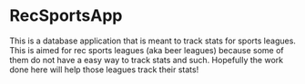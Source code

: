 # RecSportsApp
This is a database application that is meant to track stats for sports leagues. This is aimed for rec sports leagues (aka beer leagues) because some of them do not have a easy way to track stats and such. Hopefully the work done here will help those leagues track their stats!
